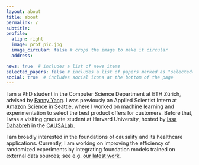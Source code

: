 ```yaml
---
layout: about
title: about
permalink: /
subtitle: 
profile:
  align: right
  image: prof_pic.jpg
  image_circular: false # crops the image to make it circular
  address: 

news: true  # includes a list of news items
selected_papers: false # includes a list of papers marked as "selected={true}"
social: true  # includes social icons at the bottom of the page
---
```



I am a PhD student in the Computer Science Department at ETH Zürich, advised by <a href="https://sml.inf.ethz.ch/group/fannyy/"> Fanny Yang</a>. I was previously an Applied Scientist Intern at <a href="https://www.amazon.science/">Amazon Science</a> in Seattle, where I worked on machine learning and experimentation to select the best product offers for customers. Before that, I was a visiting graduate student at Harvard University, hosted by <a href="https://www.hsph.harvard.edu/profile/issa-dahabreh/">Issa Dahabreh</a> in the <a href="https://causalab.sph.harvard.edu/"> CAUSALab</a>. 

I am broadly interested in the foundations of causality and its healthcare applications. Currently, I am working on improving the efficiency of randomized experiments by integrating foundation models trained on external data sources; see e.g. <a href="https://arxiv.org/pdf/2502.04262">our latest work</a>. 
